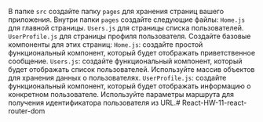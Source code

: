 В папке `src` создайте папку `pages` для хранения страниц вашего приложения.
Внутри папки `pages` создайте следующие файлы:
`Home.js` для главной страницы.
`Users.js` для страницы списка пользователей.
`UserProfile.js` для страницы профиля пользователя.
Создайте базовые компоненты для этих страниц:
`Home.js`: создайте простой функциональный компонент, который будет отображать приветственное сообщение.
`Users.js`: создайте функциональный компонент, который будет отображать список пользователей. Используйте массив объектов для хранения данных о пользователях.
`UserProfile.js`: создайте функциональный компонент, который будет отображать информацию о конкретном пользователе. Используйте параметры маршрута для получения идентификатора пользователя из URL.#   R e a c t - H W - 1 1 - r e a c t - r o u t e r - d o m  
 